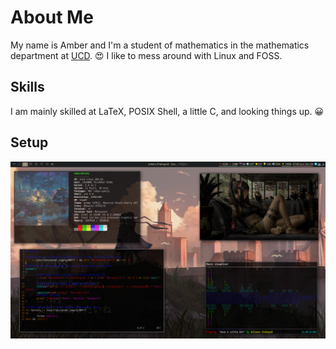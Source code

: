 # About Me
My name is Amber and I'm a student of mathematics in the mathematics department at [UCD](https://www.ucdenver.edu/). 😍 I like to mess around with Linux and FOSS.
## Skills
I am mainly skilled at LaTeX, POSIX Shell, a little C, and looking things up. 😀
## Setup
![My Setup](img/desktop.png)
